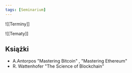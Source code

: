 ```yaml
---
tags: [Seminarium]
---
```


![[Terminy]]

![[Tematy]]

## Książki
- A.Antorpos "Mastering Bitcoin" , "Mastering Ethereum"
- R. Wattenhofer "The Science of Blockchain"